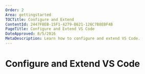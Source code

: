 ```yaml
---
Order: 2
Area: gettingstarted
TOCTitle: Configure and Extend
ContentId: 2447F8EB-15F1-4279-B621-126C7B8EBF4B
PageTitle: Configure and Extend VS Code
DateApproved: 8/5/2016
MetaDescription: Learn how to configure and extend VS Code. 
---
```


# Configure and Extend VS Code